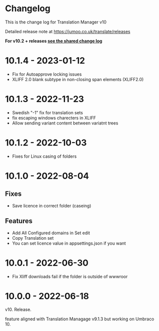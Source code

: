 # Changelog 

This is the change log for Translation Manager v10

Detailed release note at https://jumoo.co.uk/translate/releases

**For v10.2 + releases [see the shared change log](CHANGELOG-v10-12-SHARED.md)**

# 10.1.4 - 2023-01-12 

- Fix for Autoapprove locking issues
- XLIFF 2.0 blank subtype in non-closing span elements (XLIFF2.0)

# 10.1.3 - 2022-11-23

- Swedish "-1" fix for translation sets
- fix escaping windows charecters in XLIFF
- Allow sending variant content between variatnt trees

# 10.1.2 - 2022-10-03

- Fixes for Linux casing of folders 

# 10.1.0 - 2022-08-04

## Fixes
- Save licence in correct folder (caseing)

## Features
- Add All Configured domains in Set edit 
- Copy Translation set
- You can set licence value in appsettings.json if you want


# 10.0.1 - 2022-06-30 

- Fix Xliff downloads fail if the folder is outside of wwwroor 


# 10.0.0 - 2022-06-18 

 v10. Release. 
 
 feature aligned with Translation Managage v9.1.3 but working on Umbraco 10.
